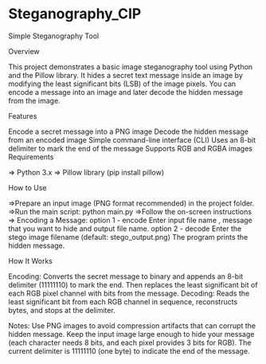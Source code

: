 ﻿# Steganography_CIP
Simple Steganography Tool

Overview

This project demonstrates a basic image steganography tool using Python and the Pillow library. It hides a secret text message inside an image by modifying the least significant bits (LSB) of the image pixels. You can encode a message into an image and later decode the hidden message from the image.

Features

Encode a secret message into a PNG image
Decode the hidden message from an encoded image
Simple command-line interface (CLI)
Uses an 8-bit delimiter to mark the end of the message
Supports RGB and RGBA images
Requirements

=> Python 3.x => Pillow library (pip install pillow)

How to Use

=>Prepare an input image (PNG format recommended) in the project folder.
=>Run the main script: python main.py
=>Follow the on-screen instructions
=> Encoding a Message:
option 1 - encode 
Enter input file name , message that you want to hide and output file name.
option 2 - decode
Enter the stego image filename (default: stego_output.png)
The program prints the hidden message.


How It Works

Encoding: Converts the secret message to binary and appends an 8-bit delimiter (11111110) to mark the end. Then replaces the least significant bit of each RGB pixel channel with bits from the message.
Decoding: Reads the least significant bit from each RGB channel in sequence, reconstructs bytes, and stops at the delimiter.


Notes:
Use PNG images to avoid compression artifacts that can corrupt the hidden message.
Keep the input image large enough to hide your message (each character needs 8 bits, and each pixel provides 3 bits for RGB).
The current delimiter is 11111110 (one byte) to indicate the end of the message.
